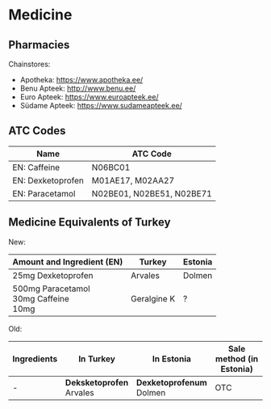 # Medicine

## Pharmacies

Chainstores:
- Apotheka: https://www.apotheka.ee/
- Benu Apteek: http://www.benu.ee/
- Euro Apteek: https://www.euroapteek.ee/
- Südame Apteek: https://www.sudameapteek.ee/

## ATC Codes

| Name | ATC Code |
| - | - |
| EN: Caffeine | N06BC01 |
| EN: Dexketoprofen | M01AE17, M02AA27 |
| EN: Paracetamol | N02BE01, N02BE51, N02BE71 |

## Medicine Equivalents of Turkey

New:

| Amount and Ingredient (EN) | Turkey | Estonia |
| - | - | - |
| 25mg Dexketoprofen | Arvales | Dolmen |
| 500mg Paracetamol <br> 30mg Caffeine <br> 10mg  | Geralgine K | ? |

Old:

| Ingredients | In Turkey | In Estonia | Sale method (in Estonia) | 
| - | - | - | - |
| - | **Deksketoprofen** <br> Arvales  | **Dexketoprofenum** <br> Dolmen | OTC |
